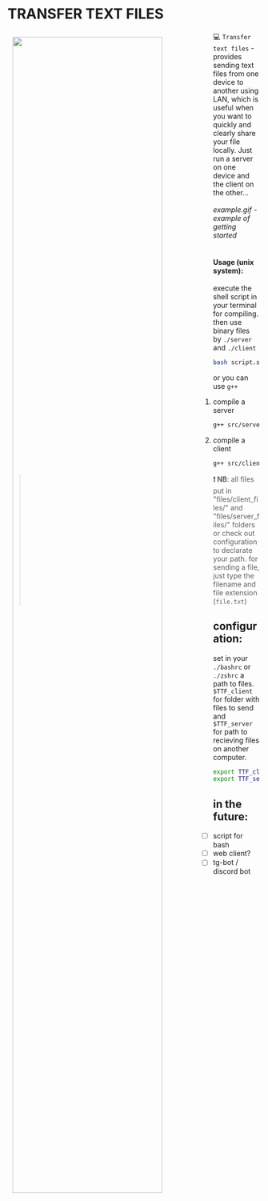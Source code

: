 # TRANSFER TEXT FILES
<img style = "padding:10px;" src = "media/example.gif" width="77%" align = "left">  

:computer:
`Transfer text files` - provides sending text files from one device to another using LAN, which is useful when you want to quickly and clearly share your file locally. Just run a server on one device and the client on the other...
<br>   
*example.gif - example of getting started*
<br>
<br>
#### Usage (unix system):
execute the shell script in your terminal for compiling. then use binary files by `./server` and `./client`
```sh
bash script.sh
```
or you can use `g++`
1. compile a server 
```sh
g++ src/server.cpp src/ttf_net.cpp src/ttf_server.cpp -o server 
```
2. compile a client 
```sh 
g++ src/client.cpp src/ttf_net.cpp src/ttf_client.cpp -o client
```
> **:exclamation: NB**: all files put in "files/client_files/" and "files/server_files/" folders or check out configuration to declarate your path. for sending a file, just type the filename and file extension (`file.txt`)

## configuration:
set in your `./bashrc` or `./zshrc` a path to files. `$TTF_client` for folder with files to send and `$TTF_server` for path to recieving files on another computer. 
```bash
export TTF_client="path/to/your/folder" #send files
export TTF_server="path/to/your/folder" #recieve files
```

## in the future:
- [ ] script for bash 
- [ ] web client?
- [ ] tg-bot / discord bot
